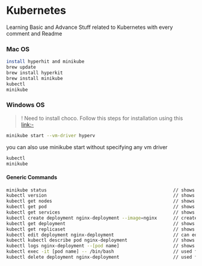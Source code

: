 # Kubernetes
Learning Basic and Advance Stuff related to Kubernetes with every comment and Readme 

### Mac OS
```sh
install hyperhit and minikube
brew update
brew install hyperkit
brew install minikube
kubectl
minikube
```

### Windows OS 
>! Need to install choco. Follow this steps for installation using this [link:-](https://medium.com/@JockDaRock/installing-the-chocolatey-package-manager-for-windows-3b1bdd0dbb49)
```sh
minikube start --vm-driver hyperv   
```
you can also use minikube start without specifying any vm driver 

```sh
kubectl                             
minikube
```


#### Generic Commands

```sh
minikube status                                               // shows details related to minikube 
kubectl version                                               // shows details regarding server and client version
kubectl get nodes                                             // shows how many nodes are there
kubectl get pod                                               // shows number of pods active
kubectl get services                                          // shows number of services
kubectl create deployment nginx-deployment --image=nginx      // creates deployment with given image
kubectl get deployment                                        // shows list of deployments
kubectl get replicaset                                        // shows list of replicaset created while deployment
kubectl edit deployment nginx-deployment                      // can edit config for deployment using cmd
kubectl kubectl describe pod nginx-deployment                 // shows events regarding pod
kubectl logs nginx-deployment --[pod name]                    // shows logs for pods for that deployment
kubectl exec -it [pod name] -- /bin/bash                      // used for interactivity inside container
kubectl delete deployment nginx-deployment                    // used for deleting deployment
```
